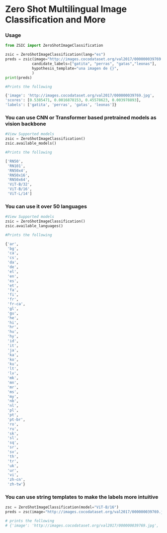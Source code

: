 # Zero Shot Multilingual Image Classification and More


### Usage

```python
from ZSIC import ZeroShotImageClassification

zsic = ZeroShotImageClassification(lang="es")
preds = zsic(image="http://images.cocodataset.org/val2017/000000039769.jpg",
            candidate_labels=["gatita", "perras", "gatas","leonas"],
            hypothesis_template="una imagen de {}",
            )
print(preds)

#Prints the following

{'image': 'http://images.cocodataset.org/val2017/000000039769.jpg', 
'scores': [0.5385471, 0.0016878153, 0.45578623, 0.003978893], 
'labels': ['gatita', 'perras', 'gatas', 'leonas']}
```

### You can use CNN or Transformer based pretrained models as vision backbone
```python
#View Supported models
zsic = ZeroShotImageClassification()
zsic.available_models()

#Prints the following

['RN50',
 'RN101',
 'RN50x4',
 'RN50x16',
 'RN50x64',
 'ViT-B/32',
 'ViT-B/16',
 'ViT-L/14']
```

### You can use it over 50 languages
```python
#View Supported models
zsic = ZeroShotImageClassification()
zsic.available_languages()

#Prints the following

{'ar',
 'bg',
 'ca',
 'cs',
 'da',
 'de',
 'el',
 'en',
 'es',
 'et',
 'fa',
 'fi',
 'fr',
 'fr-ca',
 'gl',
 'gu',
 'he',
 'hi',
 'hr',
 'hu',
 'hy',
 'id',
 'it',
 'ja',
 'ka',
 'ko',
 'ku',
 'lt',
 'lv',
 'mk',
 'mn',
 'mr',
 'ms',
 'my',
 'nb',
 'nl',
 'pl',
 'pt',
 'pt-br',
 'ro',
 'ru',
 'sk',
 'sl',
 'sq',
 'sr',
 'sv',
 'th',
 'tr',
 'uk',
 'ur',
 'vi',
 'zh-cn',
 'zh-tw'}
 ```


### You can use string templates to make the labels more intuitive
```python
zsc = ZeroShotImageClassification(model="ViT-B/16")
preds = zsc(image="http://images.cocodataset.org/val2017/000000039769.jpg",candidate_labels=["tv", "cats and remotes", "cats on a pink cloth"], hypothesis_template="A image of {}")

# prints the following
# {'image': 'http://images.cocodataset.org/val2017/000000039769.jpg', 'scores': [2.67e-05, 1.0, 7.97e-05], 'labels': ['A image of tv', 'A image of cats and remotes', 'A image of cats on a pink cloth']}
```


